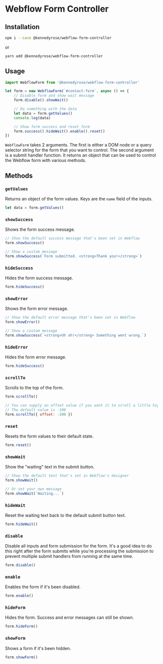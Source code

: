 # Webflow Form Controller

## Installation
```bash
npm i --save @kennedyrose/webflow-form-controller
```
or
```bash
yarn add @kennedyrose/webflow-form-controller
```



## Usage
```js
import WebflowForm from '@kennedyrose/webflow-form-controller'

let form = new WebflowForm(`#contact-form`, async () => {
	// Disable form and show wait message
	form.disable().showWait()

	// Do something with the data
	let data = form.getValues()
	console.log(data)

	// Show form success and reset form
	form.success().hideWait().enable().reset()
})
```

`WebflowForm` takes 2 arguments. The first is either a DOM node or a query selector string for the form that you want to control. The second argument is a submit handler function. It returns an object that can be used to control the Webflow form with various methods.

## Methods
### `getValues`
Returns an object of the form values. Keys are the `name` field of the inputs.

```js
let data = form.getValues()
```


### `showSuccess`
Shows the form success message.

```js
// Show the default success message that's been set in Webflow
form.showSuccess()

// Show a custom message
form.showSuccess(`Form submitted. <strong>Thank you!</strong>`)
```

### `hideSuccess`
Hides the form success message.

```js
form.hideSuccess()
```

### `showError`
Shows the form error message.

```js
// Show the default error message that's been set in Webflow
form.showError()

// Show a custom message
form.showSuccess(`<strong>Uh oh!</strong> Something went wrong.`)
```

### `hideError`
Hides the form error message.

```js
form.hideSuccess()
```

### `scrollTo`
Scrolls to the top of the form.

```js
form.scrollTo()

// You can supply an offset value if you want it to scroll a little higher or lower
// The default value is -100
form.scrollTo({ offset: -200 })
```

### `reset`
Resets the form values to their default state.

```js
form.reset()
```

### `showWait`
Show the "waiting" text in the submit button.

```js
// Show the default text that's set in Webflow's designer
form.showWait()

// Or set your own message
form.showWait(`Waiting...`)
```

### `hideWait`
Reset the waiting text back to the default submit button text.

```js
form.hideWait()
```

### `disable`
Disable all inputs and form submission for the form. It's a good idea to do this right after the form submits while you're processing the submission to prevent multiple submit handlers from running at the same time.

```js
form.disable()
```

### `enable`
Enables the form if it's been disabled.

```js
form.enable()
```

### `hideForm`
Hides the form. Success and error messages can still be shown. 

```js
form.hideForm()
```

### `showForm`
Shows a form if it's been hidden.

```js
form.showForm()
```
